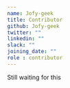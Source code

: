 ```yaml
---
name: Jofy-geek
title: Contributor
github: Jofy-geek
twitter: ""
linkedin: ""
slack: ""
joining_date: ""
role : contributor
---
```


Still waiting for this
